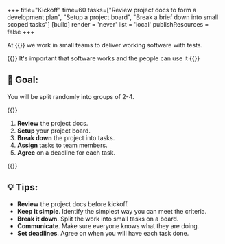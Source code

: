 +++
title="Kickoff"
time=60
tasks=["Review project docs to form a development plan", "Setup a project board", "Break a brief down into small scoped tasks"]
[build]
  render = 'never'
  list = 'local'
  publishResources = false
+++

At {{<our-name>}} we work in small teams to deliver working software with tests.

{{<note type="tip">}}
It's important that software works and the people can use it
{{</note>}}

## 🎯 Goal:

You will be split randomly into groups of 2-4.

{{<note type="activity" title="Kickoff">}}

1. **Review** the project docs.
1. **Setup** your project board.
1. **Break down** the project into tasks.
1. **Assign** tasks to team members.
1. **Agree** on a deadline for each task.

{{</note>}}

## 💡 Tips:

- **Review** the project docs before kickoff.
- **Keep it simple**. Identify the simplest way you can meet the criteria.
- **Break it down**. Split the work into small tasks on a board.
- **Communicate**. Make sure everyone knows what they are doing.
- **Set deadlines**. Agree on when you will have each task done.
